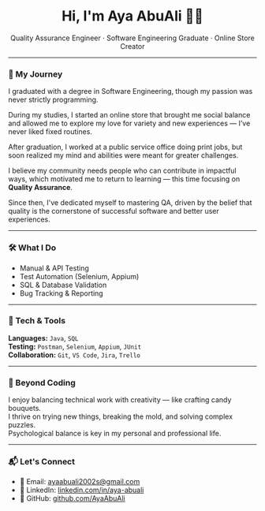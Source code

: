 <h1 align="center">Hi, I'm Aya AbuAli 👩‍💻</h1>
<p align="center">
Quality Assurance Engineer · Software Engineering Graduate · Online Store Creator  
</p>

---

### 🌟 My Journey

I graduated with a degree in Software Engineering, though my passion was never strictly programming.

During my studies, I started an online store that brought me social balance and allowed me to explore my love for variety and new experiences — I’ve never liked fixed routines.

After graduation, I worked at a public service office doing print jobs, but soon realized my mind and abilities were meant for greater challenges.

I believe my community needs people who can contribute in impactful ways, which motivated me to return to learning — this time focusing on **Quality Assurance**.

Since then, I've dedicated myself to mastering QA, driven by the belief that quality is the cornerstone of successful software and better user experiences.

---

### 🛠️ What I Do

- Manual & API Testing  
- Test Automation (Selenium, Appium)  
- SQL & Database Validation  
- Bug Tracking & Reporting   

---

### 🧰 Tech & Tools

**Languages:** `Java`, `SQL`   
**Testing:** `Postman`, `Selenium`, `Appium`, `JUnit`    
**Collaboration:** `Git`, `VS Code`, `Jira`, `Trello`

---

### 🎨 Beyond Coding

I enjoy balancing technical work with creativity — like crafting candy bouquets.  
I thrive on trying new things, breaking the mold, and solving complex puzzles.  
Psychological balance is key in my personal and professional life.

---

### 📬 Let's Connect

- 💌 Email: [ayaabuali2002s@gmail.com](ayaabuali2002s@gmail.com)
- 🔗 LinkedIn: [linkedin.com/in/aya-abuali](https://linkedin.com/in/aya-abuali)  
- 🐙 GitHub: [github.com/AyaAbuAli](https://github.com/AyaAbuAli)
